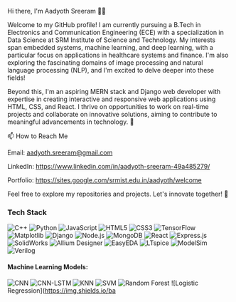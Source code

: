 Hi there, I'm Aadyoth Sreeram 👋✨

Welcome to my GitHub profile! I am currently pursuing a B.Tech in Electronics and Communication Engineering (ECE) with a specialization in Data Science at SRM Institute of Science and Technology. My interests span embedded systems, machine learning, and deep learning, with a particular focus on applications in healthcare systems and finance. I'm also exploring the fascinating domains of image processing and natural language processing (NLP), and I'm excited to delve deeper into these fields!

Beyond this, I'm an aspiring MERN stack and Django web developer with expertise in creating interactive and responsive web applications using HTML, CSS, and React. I thrive on opportunities to work on real-time projects and collaborate on innovative solutions, aiming to contribute to meaningful advancements in technology. 🚀

📫 How to Reach Me

Email: aadyoth.sreeram@gmail.com

LinkedIn: https://www.linkedin.com/in/aadyoth-sreeram-49a485279/

Portfolio: https://sites.google.com/srmist.edu.in/aadyoth/welcome


Feel free to explore my repositories and projects. Let's innovate together! 🚀

### Tech Stack

![C++](https://img.shields.io/badge/-C++-00599C?style=for-the-badge&logo=cplusplus&logoColor=white)
![Python](https://img.shields.io/badge/-Python-3776AB?style=for-the-badge&logo=python&logoColor=white)
![JavaScript](https://img.shields.io/badge/-JavaScript-F7DF1E?style=for-the-badge&logo=javascript&logoColor=black)
![HTML5](https://img.shields.io/badge/-HTML5-E34F26?style=for-the-badge&logo=html5&logoColor=white)
![CSS3](https://img.shields.io/badge/-CSS3-1572B6?style=for-the-badge&logo=css3&logoColor=white)
![TensorFlow](https://img.shields.io/badge/-TensorFlow-FF6F00?style=for-the-badge&logo=tensorflow&logoColor=white)
![Matplotlib](https://img.shields.io/badge/-Matplotlib-3766AB?style=for-the-badge&logo=python&logoColor=white)
![Django](https://img.shields.io/badge/-Django-092E20?style=for-the-badge&logo=django&logoColor=white)
![Node.js](https://img.shields.io/badge/-Node.js-339933?style=for-the-badge&logo=nodedotjs&logoColor=white)
![MongoDB](https://img.shields.io/badge/-MongoDB-47A248?style=for-the-badge&logo=mongodb&logoColor=white)
![React](https://img.shields.io/badge/-React-61DAFB?style=for-the-badge&logo=react&logoColor=black)
![Express.js](https://img.shields.io/badge/-Express.js-000000?style=for-the-badge&logo=express&logoColor=white)
![SolidWorks](https://img.shields.io/badge/-SolidWorks-FF0000?style=for-the-badge&logo=solidworks&logoColor=white)
![Allium Designer](https://img.shields.io/badge/-Allium%20Designer-8A2BE2?style=for-the-badge&logoColor=white)
![EasyEDA](https://img.shields.io/badge/-EasyEDA-0078D7?style=for-the-badge&logoColor=white)
![LTspice](https://img.shields.io/badge/-LTspice-003B73?style=for-the-badge&logoColor=white)
![ModelSim](https://img.shields.io/badge/-ModelSim-007ACC?style=for-the-badge&logoColor=white)
![Verilog](https://img.shields.io/badge/-Verilog-FFA500?style=for-the-badge&logo=verilog&logoColor=white)

#### Machine Learning Models:
![CNN](https://img.shields.io/badge/-CNN-FF6F00?style=for-the-badge&logo=tensorflow&logoColor=white)
![CNN-LSTM](https://img.shields.io/badge/-CNN--LSTM-FF6F00?style=for-the-badge&logo=keras&logoColor=white)
![KNN](https://img.shields.io/badge/-KNN-3776AB?style=for-the-badge&logo=scikitlearn&logoColor=white)
![SVM](https://img.shields.io/badge/-SVM-FF6F00?style=for-the-badge&logo=scikitlearn&logoColor=white)
![Random Forest](https://img.shields.io/badge/-Random%20Forest-47A248?style=for-the-badge&logo=scikitlearn&logoColor=white)
![Logistic Regression](https://img.shields.io/ba




